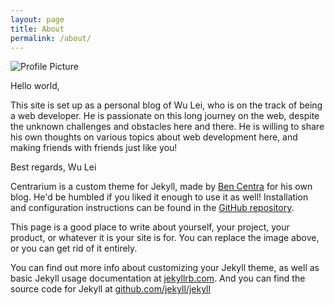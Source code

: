 ```yaml
---
layout: page
title: About
permalink: /about/
---
```


<img src="{{ site.baseurl }}/assets/profile-placeholder.gif" title="Profile Picture" class="profile">

Hello world, 

This site is set up as a personal blog of Wu Lei, who is on the track of being a web developer. He is passionate on this long journey on the web, despite the unknown challenges and obstacles here and there. He is willing to share his own thoughts on various topics about web development here, and making friends with friends just like you!  

Best regards,
Wu Lei

Centrarium is a custom theme for Jekyll, made by [Ben Centra][bencentra] for his own blog. He'd be humbled if you liked it enough to use it as well! Installation and configuration instructions can be found in the [GitHub repository](https://github.com/bencentra/centrarium).

This page is a good place to write about yourself, your project, your product, or whatever it is your site is for. You can replace the image above, or you can get rid of it entirely. 

You can find out more info about customizing your Jekyll theme, as well as basic Jekyll usage documentation at [jekyllrb.com](http://jekyllrb.com/). And you can find the source code for Jekyll at [github.com/jekyll/jekyll](https://github.com/jekyll/jekyll)

[centrarium]: https://github.com/bencentra/centrarium
[bencentra]: http://bencentra.com
[jekyll]: https://github.com/jekyll/jekyll
